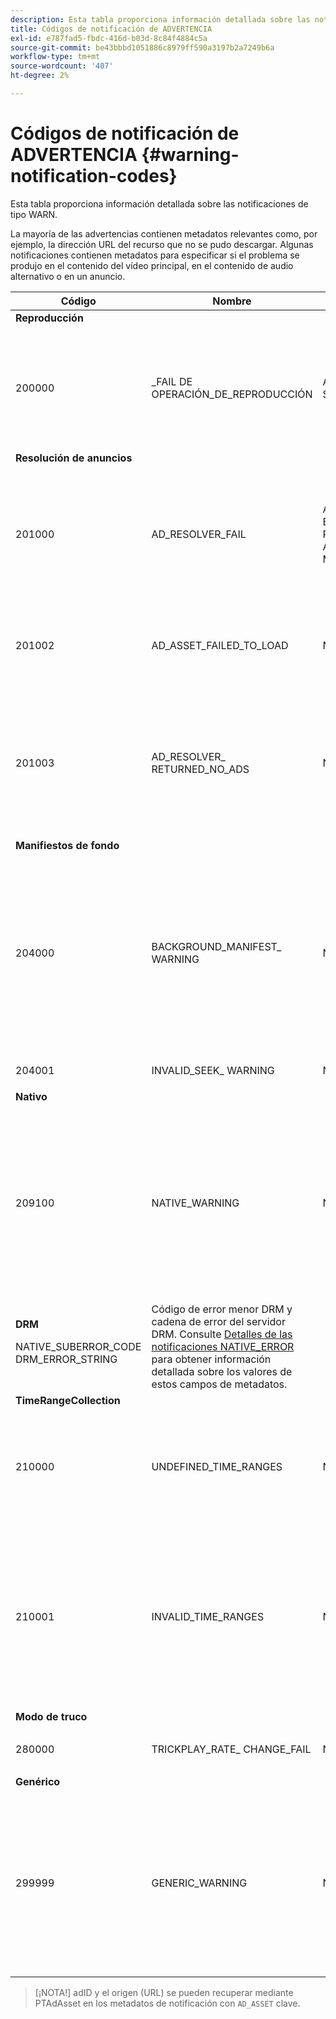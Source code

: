 ```yaml
---
description: Esta tabla proporciona información detallada sobre las notificaciones de tipo WARN.
title: Códigos de notificación de ADVERTENCIA
exl-id: e787fad5-fbdc-416d-b03d-8c84f4884c5a
source-git-commit: be43bbbd1051886c8979ff590a3197b2a7249b6a
workflow-type: tm+mt
source-wordcount: '407'
ht-degree: 2%

---
```


# Códigos de notificación de ADVERTENCIA {#warning-notification-codes}

Esta tabla proporciona información detallada sobre las notificaciones de tipo WARN.

<!--<a id="section_F25366B6703040E3ADA993C113618F01"></a>-->

La mayoría de las advertencias contienen metadatos relevantes como, por ejemplo, la dirección URL del recurso que no se pudo descargar. Algunas notificaciones contienen metadatos para especificar si el problema se produjo en el contenido del vídeo principal, en el contenido de audio alternativo o en un anuncio.

<table frame="all" colsep="1" rowsep="1" id="table_C24772DF203B4DB2ACE6B475698C4C58"> 
 <thead> 
  <tr rowsep="1"> 
   <th colname="1" class="entry"> Código </th> 
   <th colname="2" class="entry"> Nombre </th> 
   <th colname="3" class="entry"> InnerNotification </th> 
   <th colname="4" class="entry"> Claves de metadatos </th> 
   <th colname="5" class="entry"> Comentarios </th> 
  </tr> 
 </thead>
 <tbody> 
  <tr rowsep="1"> 
   <td colname="1"><b>Reproducción</b> </td> 
   <td colname="2"> </td> 
   <td colname="3"> </td> 
   <td colname="4"> </td> 
   <td colname="5"> </td> 
  </tr> 
  <tr rowsep="1"> 
   <td colname="1"><span class="codeph"> 200000 </span> </td> 
   <td colname="2"><span class="codeph"> _FAIL DE OPERACIÓN_DE_REPRODUCCIÓN </span> </td> 
   <td colname="3"><span class="codeph"> AUDIO_TRACK_ERROR </span><span class="codeph"> SEEK_ERROR </span> </td> 
   <td colname="4"><span class="codeph"> DESCRIPCIÓN </span> </td> 
   <td colname="5"> <p>Se ha producido un error en una operación relacionada con la reproducción, pero la reproducción puede continuar. </p> </td> 
  </tr> 
  <tr rowsep="1"> 
   <td colname="1"><b>Resolución de anuncios</b> </td> 
   <td colname="2"> </td> 
   <td colname="3"> </td> 
   <td colname="4"> </td> 
   <td colname="5"> </td> 
  </tr> 
  <tr rowsep="1"> 
   <td colname="1"><span class="codeph"> 201000 </span> </td> 
   <td colname="2"><span class="codeph"> AD_RESOLVER_FAIL </span> </td> 
   <td colname="3"><span class="codeph"> AD_RESOLVER_RESOLVE_FAIL </span><span class="codeph"> ERROR DE RESOURCE_PLACEMENT_ </span><span class="codeph"> AD_RESOLVER_ METADATA_INVALID </span> </td> 
   <td colname="4"> <p>Ninguno </p> </td> 
   <td colname="5"> <p>El solucionador de anuncios no ha podido resolver o insertar el contenido del anuncio. La reproducción puede continuar. </p> </td> 
  </tr> 
  <tr rowsep="1"> 
   <td colname="1"><span class="codeph"> 201002</span> </td> 
   <td colname="2"><span class="codeph"> AD_ASSET_FAILED_TO_LOAD</span> </td> 
   <td colname="3"> <p>Ninguno </p> </td> 
   <td colname="4"><span class="codeph"> AD_ASSET, INTERNAL_ERROR</span> </td> 
   <td colname="5"> <p>Se ha producido un error al intentar cargar un creativo de publicidad. </p> </td> 
  </tr> 
  <tr rowsep="1"> 
   <td colname="1"><span class="codeph"> 201003</span> </td> 
   <td colname="2"><span class="codeph"> AD_RESOLVER_ RETURNED_NO_ADS</span> </td> 
   <td colname="3"> <p>Ninguno </p> </td> 
   <td colname="4"><span class="codeph"> ERROR_INTERNO, AD_ID,DESCRIPCIÓN</span> </td> 
   <td colname="5"> <p>Error en la resolución de anuncios debido a una URL de VAST no válida o porque no se devolvió ningún anuncio desde el contenedor de VAST. </p> </td> 
  </tr> 
  <tr rowsep="1"> 
   <td colname="1"><b>Manifiestos de fondo</b> </td> 
   <td colname="2"> </td> 
   <td colname="3"> </td> 
   <td colname="4"> </td> 
   <td colname="5"> </td> 
  </tr> 
  <tr rowsep="1"> 
   <td colname="1"><span class="codeph"> 204000 </span> </td> 
   <td colname="2"><span class="codeph"> BACKGROUND_MANIFEST_ WARNING</span> </td> 
   <td colname="3"> <p>Ninguno </p> </td> 
   <td colname="4"><span class="codeph"> BACKGROUND_MANIFEST_ WARNING_ERROR</span> <span class="codeph"> BACKGROUND_MANIFEST_WARNING_NAME</span> <span class="codeph"> DESCRIPCIÓN</span> </td> 
   <td colname="5"> <p> Error al descargar el manifiesto en segundo plano. Cualquier problema al actualizar el manifiesto en segundo plano se envía como advertencia de TVSDK y no hace que se detenga la reproducción. </p> </td> 
  </tr> 
  <tr rowsep="1"> 
   <td colname="1"><span class="codeph"> 204001 </span> </td> 
   <td colname="2"><span class="codeph"> INVALID_SEEK_ WARNING</span> </td> 
   <td colname="3"> <p>Ninguno </p> </td> 
   <td colname="4"><span class="codeph"> DESCRIPCIÓN</span> </td> 
   <td colname="5"> <p> </p> </td> 
  </tr> 
  <tr rowsep="1"> 
   <td colname="1"><b>Nativo</b> </td> 
   <td colname="2"> </td> 
   <td colname="3"> </td> 
   <td colname="4"> </td> 
   <td colname="5"> </td> 
  </tr> 
  <tr rowsep="1"> 
   <td colname="1" morerows="1"><span class="codeph"> 209100 </span> </td> 
   <td colname="2" morerows="1"><span class="codeph"> NATIVE_WARNING </span> </td> 
   <td colname="3" morerows="1"> <p>Ninguno </p> </td> 
   <td colname="4"><b>AVE</b> <p><span class="codeph"> NATIVE_ERROR_CODE </span><span class="codeph"> NATIVE_ERROR_NAME </span><span class="codeph"> DESCRIPCIÓN </span> </p> </td> 
   <td colname="5"> <p>La biblioteca AVE de bajo nivel ha emitido un error. </p> <p>Consulte <a href="../../../tvsdk-1.4-for-android/android-1.4-tvsdk-notification/notification-codes/native-error-summary/android-1.4-native-error-summary.md" format="html" scope="external"> Detalles de las notificaciones NATIVE_ERROR</a> para obtener información detallada sobre los valores de estos campos de metadatos. </p> </td> 
  </tr> 
  <tr rowsep="1"> 
   <td colname="4"><b>DRM</b> <p><span class="codeph"> NATIVE_SUBERROR_CODE</span> <span class="codeph"> DRM_ERROR_STRING</span> </p> </td> 
   <td colname="5"> Código de error menor DRM y cadena de error del servidor DRM. Consulte <a href="../../../tvsdk-1.4-for-android/android-1.4-tvsdk-notification/notification-codes/native-error-summary/android-1.4-native-error-summary.md" format="html" scope="external"> Detalles de las notificaciones NATIVE_ERROR</a> para obtener información detallada sobre los valores de estos campos de metadatos.</td> 
  </tr> 
  <tr rowsep="1"> 
   <td colname="1"><b>TimeRangeCollection</b> </td> 
   <td colname="2"> </td> 
   <td colname="3"> </td> 
   <td colname="4"> </td> 
   <td colname="5"> </td> 
  </tr> 
  <tr rowsep="1"> 
   <td colname="1"><span class="codeph"> 210000 </span> </td> 
   <td colname="2"><span class="codeph"> UNDEFINED_TIME_RANGES </span> </td> 
   <td colname="3"> <p>Ninguno </p> </td> 
   <td colname="4"> Ninguno </td> 
   <td colname="5"> El modo de señalización de publicidad se define como intervalos personalizados, pero no hay ningún intervalo definido. </td> 
  </tr> 
  <tr rowsep="1"> 
   <td colname="1"><span class="codeph"> 210001 </span> </td> 
   <td colname="2"><span class="codeph"> INVALID_TIME_RANGES </span> </td> 
   <td colname="3"> <p>Ninguno </p> </td> 
   <td colname="4"><span class="codeph"> DESCRIPCIÓN </span> </td> 
   <td colname="5"> <p> Uno o más intervalos de tiempo no son válidos y se ignorarán o modificarán. </p> <p> DESCRIPTION es una cadena que contiene la descripción de los intervalos no válidos. </p> </td> 
  </tr> 
  <tr rowsep="1"> 
   <td colname="1"><b>Modo de truco</b> </td> 
   <td colname="2"> </td> 
   <td colname="3"> </td> 
   <td colname="4"> </td> 
   <td colname="5"> </td> 
  </tr> 
  <tr rowsep="1"> 
   <td colname="1"><span class="codeph"> 280000 </span> </td> 
   <td colname="2"><span class="codeph"> TRICKPLAY_RATE_ CHANGE_FAIL</span> </td> 
   <td colname="3"> <p>Ninguno </p> </td> 
   <td colname="4"><span class="codeph"> DESCRIPCIÓN</span> </td> 
   <td colname="5"> <p> Error de cambio de tarifa. </p> </td> 
  </tr> 
  <tr rowsep="1"> 
   <td colname="1"><b>Genérico</b> </td> 
   <td colname="2"> </td> 
   <td colname="3"> </td> 
   <td colname="4"> </td> 
   <td colname="5"> </td> 
  </tr> 
  <tr rowsep="0"> 
   <td colname="1"><span class="codeph"> 299999 </span> </td> 
   <td colname="2"><span class="codeph"> GENERIC_WARNING </span> </td> 
   <td colname="3"> <p>Ninguno </p> </td> 
   <td colname="4"> <p>Ninguno </p> </td> 
   <td colname="5"> <p>Marca un evento de advertencia genérico. No emitido realmente por TVSDK. Solo es un marcador para el final del rango de códigos numéricos correspondientes a eventos de advertencia. </p> </td> 
  </tr> 
 </tbody> 
</table>

>[¡NOTA!] adID y el origen (URL) se pueden recuperar mediante PTAdAsset en los metadatos de notificación con `AD_ASSET` clave.
